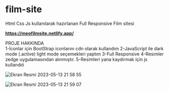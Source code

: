 # film-site
Html Css Js kullanılarak hazırlanan Full Responsive Film sitesi

<b>https://meofilmsite.netlify.app/</b>

PROJE HAKKINDA<br>
1-İconlar için BootStrap iconlarını cdn olarak kullandım
2-JavaScript ile dark mode (.active) light mode seçemekleri yaptım
3-Full Responsive
4-Resimler zedge uygulamasından alınmıştır.
5-Resimleri yana kaydırmak için js kullandıö


![Ekran Resmi 2023-05-13 21 58 55](https://github.com/MuhammetEminOzdemir/film-site/assets/80462839/1b349954-66c0-44bb-9fc7-0a50848f6dbb)


![Ekran Resmi 2023-05-13 21 59 07](https://github.com/MuhammetEminOzdemir/film-site/assets/80462839/1fc8062f-be05-4b57-b93c-7348fa57e233)
